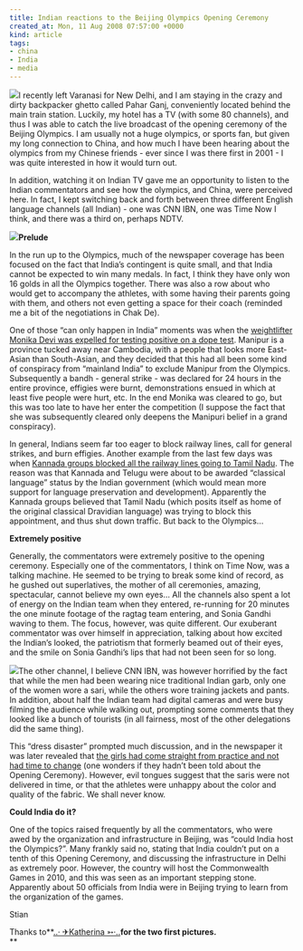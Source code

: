 ```yaml
---
title: Indian reactions to the Beijing Olympics Opening Ceremony
created_at: Mon, 11 Aug 2008 07:57:00 +0000
kind: article
tags:
- china
- India
- media
---
```


![](http://farm4.static.flickr.com/3069/2747250382_1d21e64e30_m.jpg)I
recently left Varanasi for New Delhi, and I am staying in the crazy and
dirty backpacker ghetto called Pahar Ganj, conveniently located behind
the main train station. Luckily, my hotel has a TV (with some 80
channels), and thus I was able to catch the live broadcast of the
opening ceremony of the Beijing Olympics. I am usually not a huge
olympics, or sports fan, but given my long connection to China, and how
much I have been hearing about the olympics from my Chinese friends -
ever since I was there first in 2001 - I was quite interested in how it
would turn out.

In addition, watching it on Indian TV gave me an opportunity to listen
to the Indian commentators and see how the olympics, and China, were
perceived here. In fact, I kept switching back and forth between three
different English language channels (all Indian) - one was CNN IBN, one
was Time Now I think, and there was a third on, perhaps NDTV.

![](http://farm4.static.flickr.com/3156/2746417883_b18751c8c7_m.jpg)**Prelude**

In the run up to the Olympics, much of the newspaper coverage has been
focused on the fact that India’s contingent is quite small, and that
India cannot be expected to win many medals. In fact, I think they have
only won 16 golds in all the Olympics together. There was also a row
about who would get to accompany the athletes, with some having their
parents going with them, and others not even getting a space for their
coach (reminded me a bit of the negotiations in Chak De).

One of those “can only happen in India” moments was when the
[weightlifter Monika Devi was expelled for testing positive on a dope
test](http://www.sinlung.com/?p=3460). Manipur is a province tucked away
near Cambodia, with a people that looks more East-Asian than
South-Asian, and they decided that this had all been some kind of
conspiracy from “mainland India” to exclude Manipur from the Olympics.
Subsequently a bandh - general strike - was declared for 24 hours in the
entire province, effigies were burnt, demonstrations ensued in which at
least five people were hurt, etc. In the end Monika was cleared to go,
but this was too late to have her enter the competition (I suppose the
fact that she was subsequently cleared only deepens the Manipuri belief
in a grand conspiracy).

In general, Indians seem far too eager to block railway lines, call for
general strikes, and burn effigies. Another example from the last few
days was when [Kannada groups blocked all the railway lines going to
Tamil Nadu](http://www.zeenews.com/articles.asp?aid=461197&sid=REG). The
reason was that Kannada and Telugu were about to be awarded “classical
language” status by the Indian government (which would mean more support
for language preservation and development). Apparently the Kannada
groups believed that Tamil Nadu (which posits itself as home of the
original classical Dravidian language) was trying to block this
appointment, and thus shut down traffic. But back to the Olympics…

**Extremely positive**

Generally, the commentators were extremely positive to the opening
ceremony. Especially one of the commentators, I think on Time Now, was a
talking machine. He seemed to be trying to break some kind of record, as
he gushed out superlatives, the mother of all ceremonies, amazing,
spectacular, cannot believe my own eyes… All the channels also spent a
lot of energy on the Indian team when they entered, re-running for 20
minutes the one minute footage of the ragtag team entering, and Sonia
Gandhi waving to them. The focus, however, was quite different. Our
exuberant commentator was over himself in appreciation, talking about
how excited the Indian’s looked, the patriotism that formerly beamed out
of their eyes, and the smile on Sonia Gandhi’s lips that had not been
seen for so long.

![](http://www.tribuneindia.com/2006/20060317/s3.jpg)The other channel,
I believe CNN IBN, was however horrified by the fact that while the men
had been wearing nice traditional Indian garb, only one of the women
wore a sari, while the others wore training jackets and pants. In
addition, about half the Indian team had digital cameras and were busy
filming the audience while walking out, prompting some comments that
they looked like a bunch of tourists (in all fairness, most of the other
delegations did the same thing).

This “dress disaster” prompted much discussion, and in the newspaper it
was later revealed that [the girls had come straight from practice and
not had time to
change](http://www.newindpress.com/NewsItems.asp?ID=IEE20080809170621&Page=E&Title=Olympics+2008&Topic=0)
(one wonders if they hadn’t been told about the Opening Ceremony).
However, evil tongues suggest that the saris were not delivered in time,
or that the athletes were unhappy about the color and quality of the
fabric. We shall never know.

**Could India do it?**

One of the topics raised frequently by all the commentators, who were
awed by the organization and infrastructure in Beijing, was “could India
host the Olympics?”. Many frankly said no, stating that India couldn’t
put on a tenth of this Opening Ceremony, and discussing the
infrastructure in Delhi as extremely poor. However, the country will
host the Commonwealth Games in 2010, and this was seen as an important
stepping stone. Apparently about 50 officials from India were in Beijing
trying to learn from the organization of the games.

Stian

Thanks to[](http://www.flickr.com/photos/kathy_zhuang/)**[..· ✈Katherina
➳·..](http://www.flickr.com/photos/kathy_zhuang/)**for the two first
pictures.**\
**
